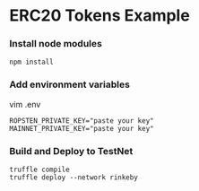 # ERC20 Tokens Example

### Install node modules
```
npm install
```

### Add environment variables 
vim .env
```
ROPSTEN_PRIVATE_KEY="paste your key"
MAINNET_PRIVATE_KEY="paste your key"
```

### Build and Deploy to TestNet
```
truffle compile
truffle deploy --network rinkeby
```
